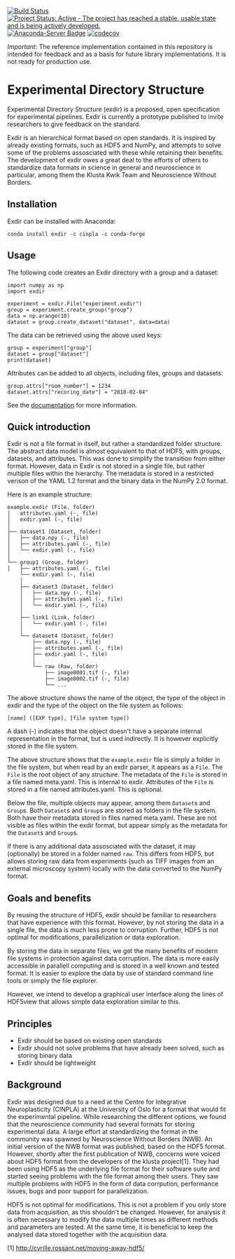 [![Build Status](https://travis-ci.org/CINPLA/exdir.svg?branch=dev)](https://travis-ci.org/CINPLA/exdir)
[![Project Status: Active - The project has reached a stable, usable state and is being actively developed.](http://www.repostatus.org/badges/latest/active.svg)](http://www.repostatus.org/#active)
[![Anaconda-Server Badge](https://anaconda.org/cinpla/exdir/badges/installer/conda.svg)](https://conda.anaconda.org/cinpla)
[![codecov](https://codecov.io/gh/CINPLA/exdir/branch/dev/graph/badge.svg)](https://codecov.io/gh/CINPLA/exdir)

*Important*: The reference implementation contained in this repository is intended for
feedback and as a basis for future library implementations.
It is not ready for production use.

# Experimental Directory Structure #

Experimental Directory Structure (exdir) is a proposed, open specification for
experimental pipelines.
Exdir is currently a prototype published to invite researchers to give feedback on
the standard.

Exdir is an hierarchical format based on open standards.
It is inspired by already existing formats, such as HDF5 and NumPy,
and attempts to solve some of the problems assosciated with these while
retaining their benefits.
The development of exdir owes a great deal to the efforts of others to standardize
data formats in science in general and neuroscience in particular, among them
the Klusta Kwik Team and Neuroscience Without Borders.

## Installation

Exdir can be installed with Anaconda:

    conda install exdir -c cinpla -c conda-forge

## Usage

The following code creates an Exdir directory with a group and a dataset:

```
import numpy as np
import exdir

experiment = exdir.File("experiment.exdir")
group = experiment.create_group("group")
data = np.arange(10)
dataset = group.create_dataset("dataset", data=data)
```

The data can be retrieved using the above used keys:

```
group = experiment["group"]
dataset = group["dataset"]
print(dataset)
```

Attributes can be added to all objects, including files, groups and datasets:

```
group.attrs["room_number"] = 1234
dataset.attrs["recoring_date"] = "2018-02-04"
```

See the [documentation](https://exdir.readthedocs.io) for more information.

## Quick introduction ##

Exdir is not a file format in itself, but rather a standardized folder structure.
The abstract data model is almost equivalent to that of HDF5,
with groups, datasets, and attributes.
This was done to simplify the transition from either format.
However, data in Exdir is not stored in a single file,
but rather multiple files within the hierarchy.
The metadata is stored in a restricted verison of the YAML 1.2 format
and the binary data in the NumPy 2.0 format.

Here is an example structure:

```
example.exdir (File, folder)
│   attributes.yaml (-, file)
│   exdir.yaml (-, file)
│
├── dataset1 (Dataset, folder)
│   ├── data.npy (-, file)
│   ├── attributes.yaml (-, file)
│   └── exdir.yaml (-, file)
│
└── group1 (Group, folder)
│   ├── attributes.yaml (-, file)
    └── exdir.yaml (-, file)
    │
    ├── dataset3 (Dataset, folder)
    │   ├── data.npy (-, file)
    │   ├── attributes.yaml (-, file)
    │   └── exdir.yaml (-, file)
    │
    ├── link1 (Link, folder)
    │   └── exdir.yaml (-, file)
    │
    └── dataset4 (Dataset, folder)
        ├── data.npy (-, file)
        ├── attributes.yaml (-, file)
        ├── exdir.yaml (-, file)
        │
        └── raw (Raw, folder)
            ├── image0001.tif (-, file)
            ├── image0002.tif (-, file)
            └── ...
```

The above structure shows the name of the object, the type of the object in exdir and
the type of the object on the file system as follows:

```
[name] ([EXP type], [file system type])
```

A dash (-) indicates that the object doesn't have a separate internal
representation in the format, but is used indirectly.
It is however explicitly stored in the file system.

The above structure shows that the `example.exdir` file is simply a folder in
the file system, but when read by an exdir parser, it appears as a `File`.
The `File` is the root object of any structure.
The metadata of the `File` is stored in a file named meta.yaml.
This is internal to exdir.
Attributes of the `File` is stored in a file named attributes.yaml.
This is optional.

Below the file, multiple objects may appear, among them `Dataset`s and `Group`s.
Both `Dataset`s and `Group`s are stored as folders in the file system.
Both have their metadata stored in files named meta.yaml.
These are not visible as files within the exdir format, but appear simply as
the metadata for the `Dataset`s and `Group`s.

If there is any additional data assosciated with the dataset,
it may (optionally) be stored in a folder named `raw`.
This differs from HDF5, but allows storing raw data from experiments (such as
TIFF images from an external microscopy system) locally with the data
converted to the NumPy format.

## Goals and benefits ##

By reusing the structure of HDF5, exdir should be familiar to researchers that
have experience with this format.
However, by not storing the data in a single file,
the data is much less prone to corruption.
Further, HDF5 is not optimal for modifications, parallelization or data
exploration.

By storing the data in separate files, we get the many benefits of modern file
systems in protection against data corruption.
The data is more easily accessible in parallell computing and is stored in
a well known and tested format.
It is easier to explore the data by use of standard command line tools or simply
the file explorer.

However, we intend to develop a graphical user interface along the lines of
HDF5view that allows simple data exploration similar to this.

## Principles ##

- Exdir should be based on existing open standards
- Exdir should not solve problems that have already been solved, such as storing binary data
- Exdir should be lightweight

## Background ##

Exdir was designed due to a need at the Centre for Integrative
Neuroplasticity (CINPLA) at the University of Oslo for a format that would
fit the experimental pipeline.
While researching the different options, we found that the neuroscience
community had several formats for storing experimental data.
A large effort at standardizing the format in the community was spawned by
Neuroscience Without Borders (NWB).
An initial version of the NWB format was published, based on the HDF5 format.
However, shortly after the first publication of NWB, concerns were voiced
about HDF5 format from the developers of the klusta project[1].
They had been using HDF5 as the underlying file format for their software suite
and started seeing problems with the file format among their users.
They saw multiple problems with HDF5 in the form of data corrpution, performance
issues, bugs and poor support for parallelization.

HDF5 is not optimal for modifications.
This is not a problem if you only store data from acquisition,
as this shouldn't be changed.
However, for analysis it is often necessary to modify the data multiple times as
different methods and parameters are tested.
At the same time, it is beneficial to keep the analysed data stored together
with the acquisition data.

[1] http://cyrille.rossant.net/moving-away-hdf5/
